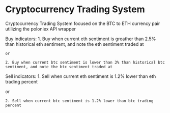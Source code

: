 # Cryptocurrency Trading System
Cryptocurrency Trading System focused on the BTC to ETH currency pair utilizing the poloniex API wrapper

  Buy indicators: 
    1. Buy when current eth sentiment is greather than 2.5% than historical eth sentiment, and note the eth sentiment traded at
  
    or
  
    2. Buy when current btc sentiment is lower than 3% than historical btc sentiment, and note the btc sentiment traded at

  Sell indicators:
    1. Sell when current eth sentiment is 1.2% lower than eth trading percent
  
   or
  
    2. Sell when current btc sentiment is 1.2% lower than btc trading percent
